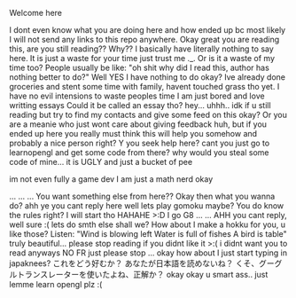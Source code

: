 Welcome here

I dont even know what you are doing here and how ended up bc most likely I will not send any links to this repo anywhere. 
Okay great you are reading this, are you still reading?? Why?? I basically have literally nothing to say here. It is just a waste for your time just trust me ._.
Or is it a waste of my time too? People usually be like: "oh shit why did I read this, author has nothing better to do?"
Well YES I have nothing to do okay? Ive already done groceries and stent some time with family, havent touched grass tho yet. 
I have no evil intensions to waste peoples time I am just bored and love writting essays
Could it be called an essay tho? hey... uhhh.. idk if u still reading but try to find my contacts and give some feed on this okay?
Or you are a meanie who just wont care about giving feedback huh, but if you ended up here you really must think this will help you somehow and probably a nice person right?
Y you seek help here? cant you just go to learnopengl and get some code from there? why would you steal some code of mine... it is UGLY and just a bucket of pee
<p>im not even fully a game dev I am just a math nerd okay </p>
...
...
...
You want something else from here?? Okay then what you wanna do?
ahh ye you cant reply here
well lets play gomoku maybe? You do know the rules right?
I will start tho HAHAHE >:D
I go G8
...
...
AHH you cant reply, well sure :(
lets do smth else shall we?
How about I make a hokku for you, u like those?
Listen:
"Wind is blowing left
Water is full of fishes
A bird is table"
truly beautiful...
please stop reading if you didnt like it >:( i didnt want you to read anyways
NO FR just please stop
...
okay how about I just start typing in japaknees?
これをどう好むか？
あなたが日本語を読めないね？
くそ、グーグルトランスレーターを使いたよね、正解か？
okay okay u smart ass.. just lemme learn opengl plz :(
